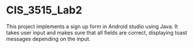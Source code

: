 # CIS_3515_Lab2

This project implements a sign up form in Android studio using Java. 
It takes user input and makes sure that all fields are correct, displaying toast messages depending on the input.
